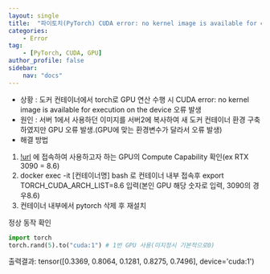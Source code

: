 ```yaml
---
layout: single
title:  "파이토치(PyTorch) CUDA error: no kernel image is available for execution on the device"
categories: 
    - Error
tag:
    - [PyTorch, CUDA, GPU]    
author_profile: false
sidebar:
    nav: "docs"
---
```


* 상황 : 도커 컨테이너에서 torch로 GPU 연산 수행 시 CUDA error: no kernel image is available for execution on the device 오류 발생  
* 원인 : 서버 1에서 사용하던 이미지를 서버2에 복사하여 새 도커 컨테이너 환경 구축하였지만 GPU 오류 발생.(GPU에 맞는 환경변수가 달라서 오류 발생)  
* 해결 방법  
1. [!url](https://developer.nvidia.com/cuda-gpus) 에 접속하여 사용하고자 하는 GPU의 Compute Capability 확인(ex RTX 3090 = 8.6)  
2. docker exec -it [컨테이너명] bash 로 컨테이너 내부 접속후 export TORCH_CUDA_ARCH_LIST=8.6 입력(본인 GPU 해당 숫자로 입력, 3090의 경우8.6)  
3. 컨테이너 내부에서 pytorch 삭제 후 재설치

정상 동작 확인  
```python
import torch
torch.rand(5).to("cuda:1") # 1번 GPU 사용(미지정시 기본적으로0)
```

출력결과: tensor([0.3369, 0.8064, 0.1281, 0.8275, 0.7496], device='cuda:1')